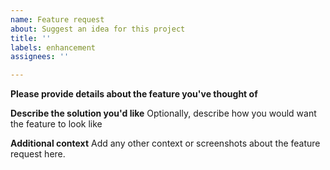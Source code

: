 ```yaml
---
name: Feature request
about: Suggest an idea for this project
title: ''
labels: enhancement
assignees: ''

---
```


**Please provide details about the feature you've thought of**

**Describe the solution you'd like**
Optionally, describe how you would want the feature to look like

**Additional context**
Add any other context or screenshots about the feature request here.
